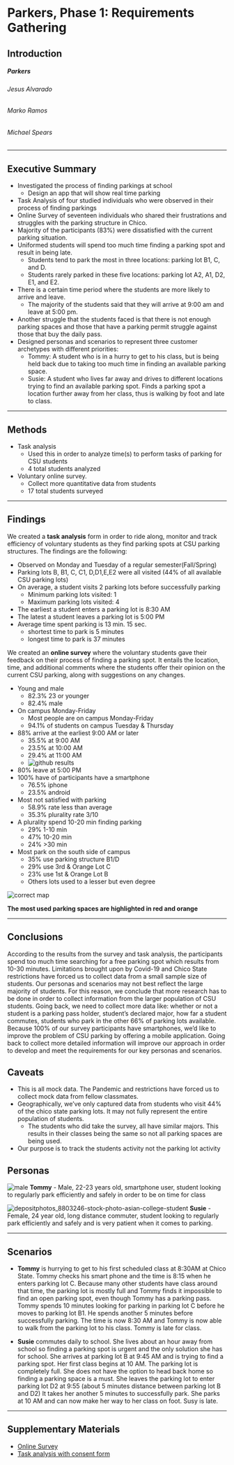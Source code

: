 # Parkers, Phase 1: Requirements Gathering
## Introduction 
##### **Parkers**
###### Jesus Alvarado
###### Marko Ramos
###### Michael Spears
***
## Executive Summary
- Investigated the process of finding parkings at school 
    - Design an app that will show real time parking 
- Task Analysis of four studied individuals who were observed in their process of finding parkings
- Online Survey of seventeen individuals who shared their frustrations and struggles with the parking structure in Chico. 
- Majority of the participants (83%) were dissatisfied with the current parking situation.
- Uniformed students will spend too much time finding a parking spot and result in being late. 
    - Students tend to park the most in three locations: parking lot B1, C, and D.
    - Students rarely parked in these five locations: parking lot A2, A1, D2, E1, and E2.
- There is a certain time period where the students are more likely to arrive and leave.
    - The majority of the students said that they will arrive at 9:00 am and leave at 5:00 pm.
- Another struggle that the students faced is that there is not enough parking spaces and those that have a parking permit struggle against those that buy the daily pass.
- Designed personas and scenarios to represent three customer archetypes with different priorities:
    - Tommy: A student who is in a hurry to get to his class, but is being held back due to taking too much time in finding an available parking space. 
    - Susie: A student who lives far away and drives to different locations trying to find an available parking spot. Finds a parking spot a location further away from her class, thus is walking by foot and late to class. 
***
## Methods
- Task analysis
    - Used this in order to analyze time(s) to perform tasks of parking for CSU students
    - 4 total students analyzed
- Voluntary online survey.
    - Collect more quantitative data from students
    - 17 total students surveyed
***
## Findings
We created a **task analysis** form in order to ride along, monitor and track efficiency of voluntary students as they find parking spots at CSU parking structures. The findings are the following:
- Observed on Monday and Tuesday of a regular semester(Fall/Spring)
- Parking lots B, B1, C, C1, D,D1,E,E2 were all visited (44% of all available CSU parking lots)
- On average, a student visits 2 parking lots before successfully parking
    - Minimum parking lots visited: 1
    - Maximum parking lots visited: 4
- The earliest a student enters a parking lot is 8:30 AM
- The latest a student leaves a parking lot is 5:00 PM
- Average time spent parking is 13 min. 15 sec.
    - shortest time to park is 5 minutes
    - longest time to park is 37 minutes

We created an **online survey** where the voluntary students gave their feedback on their process of finding a parking spot. It entails the location, time, and additional comments where the students offer their opinion on the current CSU parking, along with suggestions on any changes.
- Young and male
    - 82.3% 23 or younger
    - 82.4% male
- On campus Monday-Friday
    - Most people are on campus Monday-Friday
    - 94.1% of students on campus Tuesday & Thursday
- 88% arrive at the earliest 9:00 AM or later
    - 35.5% at 9:00 AM
    - 23.5% at 10:00 AM
    - 29.4% at 11:00 AM
    - ![github results](https://user-images.githubusercontent.com/70178880/110865697-db306380-8278-11eb-978b-4f1c7b77a975.JPG)
- 80% leave at 5:00 PM
- 100% have of participants have a smartphone
    - 76.5% iphone
    - 23.5% android
- Most not satisfied with parking
    - 58.9% rate less than average
    - 35.3% plurality rate 3/10
- A plurality spend 10-20 min finding parking
    - 29% 1-10 min
    - 47% 10-20 min
    - 24% >30 min
- Most park on the south side of campus
    - 35% use parking structure B1/D
    - 29% use 3rd & Orange Lot C
    - 23% use 1st & Orange Lot B
    - Others lots used to a lesser but even degree

![correct map](https://user-images.githubusercontent.com/31253972/110868066-b6d68600-827c-11eb-99d7-2b2f01e82838.jpg)

**The most used parking spaces are highlighted in red and orange**
***
## Conclusions
According to the results from the survey and task analysis, the participants spend too much time searching for a free parking spot which results from 10-30 minutes. Limitations brought upon by Covid-19 and Chico State restrictions have forced us to collect data from a small sample size of students. Our personas and scenarios may not best reflect the large majority of students. For this reason, we conclude that more research has to be done in order to collect information from the larger population of CSU students. Going back, we need to collect more data like: whether or not a student is a parking pass holder, student’s declared major, how far a student commutes, students who park in the other 66% of parking lots available. Because 100% of our survey participants have smartphones, we’d like to improve the problem of CSU parking by offering a mobile application. Going back to collect more detailed information will improve our approach in order to develop and meet the requirements for our key personas and scenarios.

## Caveats
- This is all mock data. The Pandemic and restrictions have forced us to collect mock data from fellow classmates.
- Geographically, we’ve only captured data from students who visit 44% of the chico state parking lots. It may not fully represent the entire population of students.
    - The students who did take the survey, all have similar majors. This results in their classes being the same so not all parking spaces are being used. 
- Our purpose is to track the students activity not the parking lot activity

## Personas 
![male](https://user-images.githubusercontent.com/70178880/110866145-8b9e6780-8279-11eb-9f38-1600c2a6c71c.jpg)
**Tommy** - Male, 22-23 years old, smartphone user,  student looking to regularly park efficiently and safely in order to be on time for class

![depositphotos_8803246-stock-photo-asian-college-student](https://user-images.githubusercontent.com/70178880/110865885-2b0f2a80-8279-11eb-8903-fd68c55411da.jpg)
**Susie** - Female, 24 year old, long distance commuter, student looking to regularly park efficiently and safely and is very patient when it comes to parking.
***
## Scenarios
- **Tommy** is hurrying to get to his first scheduled class at 8:30AM at Chico State. Tommy checks his smart phone and the time is 8:15 when he enters parking lot C. Because many other students have class around that time, the parking lot is mostly full and Tommy finds it impossible to find an open parking spot, even though Tommy has a parking pass. Tommy spends 10 minutes looking for parking in parking lot C before he moves to parking lot B1. He spends another 5 minutes before successfully parking. The time is now 8:30 AM and Tommy is now able to walk from the parking lot to his class. Tommy is late for class.

- **Susie** commutes daily to school. She lives about an hour away from school so finding a parking spot is urgent and the only solution she has for school. She arrives at parking lot B at 9:45 AM and is trying to find a parking spot. Her first class begins at 10 AM. The parking lot is completely full. She does not have the option to head back home so finding a parking space is a must.  She leaves the parking lot to enter parking lot D2 at 9:55 (about 5 minutes distance between parking lot B and D2) It takes her another 5 minutes to successfully park. She parks at 10 AM and can now make her way to her class on foot. Susy is late. 
***
## Supplementary Materials
- [Online Survey](https://docs.google.com/forms/d/1P0dJLZed2vPHwAqNjujo-Jh7jZMSqEsc8xkm2_5A0VM/prefill)
- [Task analysis with consent form](https://docs.google.com/document/d/1yiP0CcfsByH6GbNYqNtrj-aVMFUumyWnIfnpJcZXZ9c/edit?usp=sharing)

